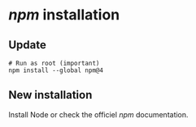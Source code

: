 # _npm_ installation

## Update

```shell
# Run as root (important)
npm install --global npm@4
```

## New installation

Install Node or check the officiel _npm_ documentation.
